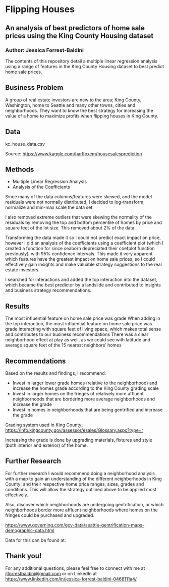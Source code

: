 # Flipping Houses

## An analysis of best predictors of home sale prices using the King County Housing dataset

### Author: Jessica Forrest-Baldini

The contents of this repository detail a multiple linear regression analysis using a range of features in the King County Housing dataset to best predict home sale prices.

## Business Problem

A group of real estate investors are new to the area; King County, Washington, home to Seattle and many other towns, cities and neighborhoods. They want to know the best strategy for increasing the value of a home to maximize profits when flipping houses in King County. 

## Data

kc_house_data.csv

Source: https://www.kaggle.com/harlfoxem/housesalesprediction

## Methods 

- Multiple Linear Regression Analysis
- Analysis of the Coefficients

Since many of the data columns/features were skewed, and the model residuals were not normally distributed, I decided to log-transform, normalize and min-max scale the data set.

I also removed extreme outliers that were skewing the normality of the residuals by removing the top and bottom percentile of homes by price and square feet of the lot size. This removed about 2% of the data.

Transforming the data made it so I could not predict exact impact on price, however I did an analysis of the coefficients using a coefficient plot (which I created a function for since seaborn depreciated their coefplot function previously), with 95% confidence intervals. This made it very apparent which features have the greatest impact on home sale prices, so I could effectively gain insights and make valuable strategy suggestions to the real estate investors.

I searched for interactions and added the top interaction into the dataset, which became the best predictor by a landslide and contributed to insights and business strategy recommendations. 

 ## Results

The most influential feature on home sale price was grade
When adding in the top interaction, the most influential feature on home sale price was grade interacting with square feet of living space, which makes total sense and contributes to our business recommendations
There was a clear neighborhood effect at play as well, as we could see with latitude and average square feet of the 15 nearest neighbors’ homes

## Recommendations

Based on the results and findings, I recommend:
- Invest in larger lower grade homes (relative to the neighborhood) and increase the homes grade according to the King County grading scale
- Invest in larger homes on the fringes of relatively more affluent neighborhoods that are bordering more average neighborhoods and increase the grade
- Invest in homes in neighborhoods that are being gentrified and increase the grade  

Grading system used in King County: https://info.kingcounty.gov/assessor/esales/Glossary.aspx?type=r

Increasing the grade is done by upgrading materials, fixtures and style (both interior and exterior) of the home.

## Further Research

For further research I would recommend doing a neighborhood analysis with a map to gain an understanding of the different neighborhoods in King County; and their respective home price ranges, sizes, grades and conditions. This will allow the strategy outlined above to be applied most effectively.

Also, discover which neighborhoods are undergoing gentrification, or which neighborhoods border more affluent neighborhoods where homes on the fringes could be purchased and upgraded. 

https://www.governing.com/gov-data/seattle-gentrification-maps-demographic-data.html

Data for this can be found at: 

## Thank you!

For any additional questions, please feel free to connect with me at jlforrestbaldini@gmail.com or on LinkedIn at https://www.linkedin.com/in/jessica-forrest-baldini-0468111a4/
